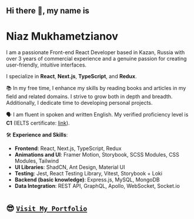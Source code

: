 ## Hi there 👋, my name is 
# Niaz Mukhametzianov 

I am a passionate Front-end React Developer based in Kazan, Russia with over 3 years of commercial experience and a genuine passion for creating user-friendly, intuitive interfaces.

I specialize in **React**, **Next.js**, **TypeScript**, and **Redux**.

📚 In my free time, I enhance my skills by reading books and articles in my field and related domains. I strive to grow both in depth and breadth. Additionally, I dedicate time to developing personal projects.

🗣️ I am fluent in spoken and written English. My verified proficiency level is **C1** (IELTS certificate: [link](https://drive.google.com/file/d/1W-F9DpPNqhHKgKgB-dPoBkn5yM2JFEr6/view?usp=sharing)).

🛠️ **Experience and Skills**:

-   **Frontend**: React, Next.js, TypeScript, Redux
-   **Animations and UI**: Framer Motion, Storybook, SCSS Modules, CSS Modules, Tailwind
-   **UI Libraries**: ShadCN, Ant Design, Material UI
-   **Testing**: Jest, React Testing Library, Vitest, Storybook + Loki
-   **Backend (basic knowledge)**: Express.js, MySQL, MongoDB
-   **Data Integration**: REST API, GraphQL, Apollo, WebSocket, Socket\.io

#

## 😎 [`Visit My Portfolio`](https://github.com/garold664)
